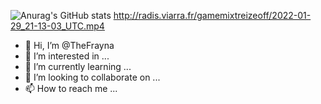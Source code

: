 ![Anurag's GitHub stats](https://github-readme-stats.vercel.app/api?username=anuraghazra)
http://radis.viarra.fr/gamemixtreizeoff/2022-01-29_21-13-03_UTC.mp4

- 👋 Hi, I’m @TheFrayna
- 👀 I’m interested in ...
- 🌱 I’m currently learning ...
- 💞️ I’m looking to collaborate on ...
- 📫 How to reach me ...

<!---
TheFrayna/TheFrayna is a ✨ special ✨ repository because its `README.md` (this file) appears on your GitHub profile.
You can click the Preview link to take a look at your changes.
--->
